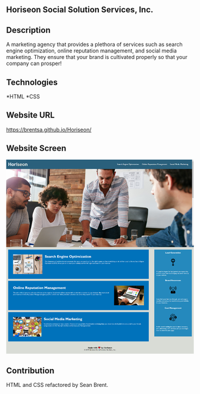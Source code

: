 
## Horiseon Social Solution Services, Inc.

## Description
A marketing agency that provides a plethora of services such as search engine optimization, online reputation management, and social media marketing. They ensure that your brand is cultivated properly so that your company can prosper!

## Technologies 
*HTML
*CSS

## Website URL
https://brentsa.github.io/Horiseon/

## Website Screen
![image](/assets/images/website-photo.png)

## Contribution
HTML and CSS refactored by Sean Brent. 
